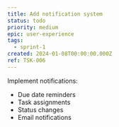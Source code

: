 ```yaml
---
title: Add notification system
status: todo
priority: medium
epic: user-experience
tags:
  - sprint-1
created: 2024-01-08T00:00:00.000Z
ref: TSK-006
---
```


Implement notifications:
- Due date reminders
- Task assignments
- Status changes
- Email notifications
